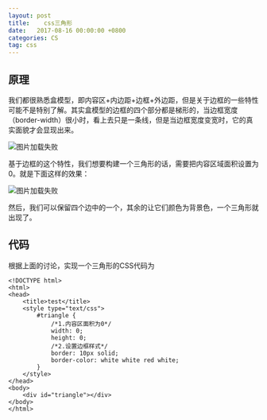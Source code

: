 ```yaml
---
layout: post
title:    css三角形
date:   2017-08-16 00:00:00 +0800
categories: CS
tag: css
---
```


## 原理

   我们都很熟悉盒模型，即内容区+内边距+边框+外边距，但是关于边框的一些特性可能不是特别了解。其实盒模型的边框的四个部分都是梯形的，当边框宽度（border-width）很小时，看上去只是一条线，但是当边框宽度变宽时，它的真实面貌才会显现出来。
   
![图片加载失败](https://raw.githubusercontent.com/KIDFUCKER/blogImages/master/2017081601.png)

基于边框的这个特性，我们想要构建一个三角形的话，需要把内容区域面积设置为0。就是下面这样的效果：

![图片加载失败](https://raw.githubusercontent.com/KIDFUCKER/blogImages/master/2017081602.png)


然后，我们可以保留四个边中的一个，其余的让它们颜色为背景色，一个三角形就出现了。

## 代码

根据上面的讨论，实现一个三角形的CSS代码为

```
<!DOCTYPE html>  
<html>  
<head>  
    <title>test</title>  
    <style type="text/css">  
        #triangle {  
            /*1.内容区面积为0*/  
            width: 0;  
            height: 0;  
            /*2.设置边框样式*/  
            border: 10px solid;  
            border-color: white white red white;  
        }  
    </style>  
</head>  
<body>  
    <div id="triangle"></div>  
</body>  
</html>  
```